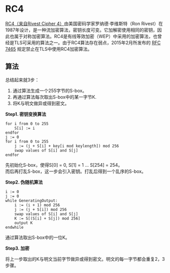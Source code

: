 # RC4

[RC4（来自Rivest Cipher 4）](https://en.wikipedia.org/wiki/RC4)由美国密码学家罗纳德·李维斯特（Ron Rivest）在1987年设计，是一种流加密算法，密钥长度可变。它加解密使用相同的密钥，因此也属于对称加密算法。RC4是有线等效加密（WEP）中采用的加密算法，也曾经是TLS可采用的算法之一。由于RC4算法存在弱点，2015年2月所发布的 [RFC 7465](https://tools.ietf.org/html/rfc7465) 规定禁止在TLS中使用RC4加密算法。

## 算法

总结起来就3步：  
1. 通过算法生成一个255字节的S-box。  
2. 再通过算法每次取出S-box中的某一字节K.  
3. 将K与明文做异或得到密文。

**Step1. 密钥变换算法**

```
for i from 0 to 255
    S[i] := i
endfor
j := 0
for i from 0 to 255
    j := (j + S[i] + key[i mod keylength]) mod 256
    swap values of S[i] and S[j]
endfor
```

先初始化S-box，使得S\[0\] = 0, S\[1\] = 1 ... S\[254\] = 254。  
而后再打乱S-box，这一步会引入密钥。打乱后得到一个乱序的S-box。

**Step2. 伪随机算法**

```
i := 0
j := 0
while GeneratingOutput:
    i := (i + 1) mod 256
    j := (j + S[i]) mod 256
    swap values of S[i] and S[j]
    K := S[(S[i] + S[j]) mod 256]
    output K
endwhile
```

通过算法取出S-box中的一位K。

**Step3. 加密**

将上一步取出的K与明文当前字节做异或得到密文。明文的每一字节都会重复2，3步骤。






